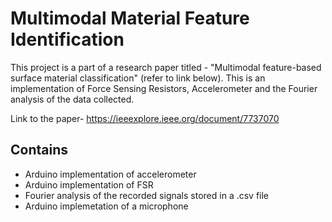 # Multimodal Material Feature Identification

This project is a part of a research paper titled - "Multimodal feature-based surface material classification" (refer to link below).
This is an implementation of Force Sensing Resistors, Accelerometer and the Fourier analysis of the data collected.

Link to the paper- https://ieeexplore.ieee.org/document/7737070

## Contains
* Arduino implementation of accelerometer
* Arduino implementation of FSR
* Fourier analysis of the recorded signals stored in a .csv file
* Arduino implemetation of a microphone
